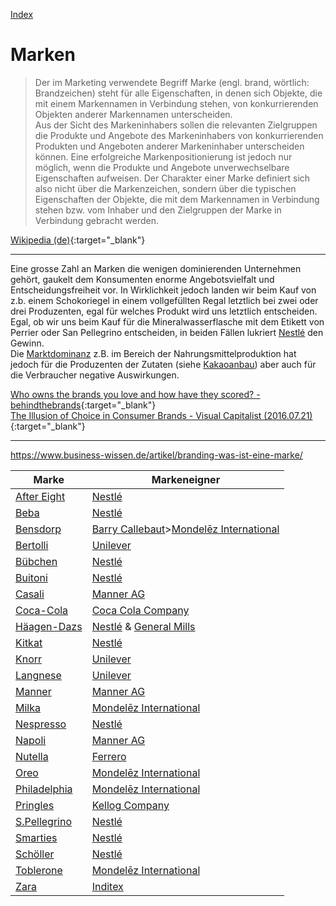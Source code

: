 [Index](index.html)

# Marken

> Der im Marketing verwendete Begriff Marke (engl. brand, wörtlich: Brandzeichen) steht für alle Eigenschaften, in denen sich Objekte, die mit einem Markennamen in Verbindung stehen, von konkurrierenden Objekten anderer Markennamen unterscheiden.   
Aus der Sicht des Markeninhabers sollen die relevanten Zielgruppen die Produkte und Angebote des Markeninhabers von konkurrierenden Produkten und Angeboten anderer Markeninhaber unterscheiden können. Eine erfolgreiche Markenpositionierung ist jedoch nur möglich, wenn die Produkte und Angebote unverwechselbare Eigenschaften aufweisen.
Der Charakter einer Marke definiert sich also nicht über die Markenzeichen, sondern über die typischen Eigenschaften der Objekte, die mit dem Markennamen in Verbindung stehen bzw. vom Inhaber und den Zielgruppen der Marke in Verbindung gebracht werden.   

[Wikipedia (de)](https://de.wikipedia.org/wiki/Marke_(Marketing)){:target="_blank"}   

---

Eine grosse Zahl an Marken die wenigen dominierenden Unternehmen gehört, gaukelt dem Konsumenten enorme Angebotsvielfalt und Entscheidungsfreiheit vor. In Wirklichkeit jedoch landen wir beim Kauf von z.b. einem Schokoriegel in einem vollgefüllten Regal letztlich bei zwei oder drei Produzenten, egal für welches Produkt wird uns letztlich entscheiden. Egal, ob wir uns beim Kauf für die Mineralwasserflasche mit dem Etikett von Perrier oder San Pellegrino entscheiden, in beiden Fällen lukriert [Nestlé](../konzerne/nestle.html) den Gewinn.    
Die [Marktdominanz](../thema/marktkonzentration.html) z.B. im Bereich der Nahrungsmittelproduktion hat jedoch für die Produzenten der Zutaten (siehe [Kakaoanbau](../thema/kakaoanbau.html)) aber auch für die Verbraucher negative Auswirkungen.   

[Who owns the brands you love and how have they scored? - behindthebrands](https://www.behindthebrands.org/brands/){:target="_blank"}   
[The Illusion of Choice in Consumer Brands - Visual Capitalist (2016.07.21)](https://www.21.com/illusion-of-choice-consumer-brands/){:target="_blank"}   

---

https://www.business-wissen.de/artikel/branding-was-ist-eine-marke/

Marke | Markeneigner
--- | ---
[After Eight](marken/after-eight.html) | [Nestlé](konzerne/nestle.html)
[Beba](marken/beba.html) | [Nestlé](konzerne/nestle.html)
[Bensdorp](marken/bensdorp.html) | [Barry Callebaut](konzerne/barry_callebaut.html)>[Mondelēz International](konzerne/mondelez_international.html)
[Bertolli](marken/bertolli.html) | [Unilever](konzerne/unilever.html)
[Bübchen](marken/buebchen.html) | [Nestlé](konzerne/nestle.html)
[Buitoni](marken/buitoni.html) | [Nestlé](konzerne/nestle.html)
[Casali](marken/casali.html) | [Manner AG](konzerne/manner.html)
[Coca-Cola](marken/coca-cola.html) | [Coca Cola Company](konzerne/coca-cola_co.html)
[Häagen-Dazs](marken/haeagen-dazs.html) | [Nestlé](konzerne/nestle.html) & [General Mills](konzerne/general_mills.html)
[Kitkat](marken/kitkat.html) | [Nestlé](konzerne/nestle.html)
[Knorr](marken/knorr.html) | [Unilever](konzerne/unilever.html)
[Langnese](marken/langnese.html) | [Unilever](konzerne/unilever.html)
[Manner](marken/manner.html) | [Manner AG](konzerne/manner.html)
[Milka](marken/milka.html) | [Mondelēz International](konzerne/mondelez_international.html)
[Nespresso](marken/nespresso.html) | [Nestlé](konzerne/nestle.html)
[Napoli](marken/napoli.html) | [Manner AG](konzerne/manner.html)
[Nutella](marken/nutella.html) | [Ferrero](konzerne/ferrero.html)
[Oreo](marken/oreo.html) | [Mondelēz International](konzerne/mondelez_international.html)
[Philadelphia](marken/philadelphia.html) | [Mondelēz International](konzerne/mondelez_international.html)
[Pringles](marken/pringles.html) | [Kellog Company](konzerne/kellog_company.html)
[S.Pellegrino](marken/san-pellegrino.html) | [Nestlé](konzerne/nestle.html)
[Smarties](marken/smarties.html) | [Nestlé](konzerne/nestle.html)
[Schöller](marken/schoeller.html) | [Nestlé](konzerne/nestle.html)
[Toblerone](marken/toblerone.html) | [Mondelēz International](konzerne/mondelez_international.html)
[Zara](marken/zara.html) | [Inditex](konzerne/inditex.html)
